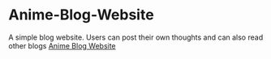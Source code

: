 # Anime-Blog-Website
A simple blog website.
Users can post their own thoughts and can also read other blogs
[Anime Blog Website](https://anime-blogs-69.herokuapp.com/)
